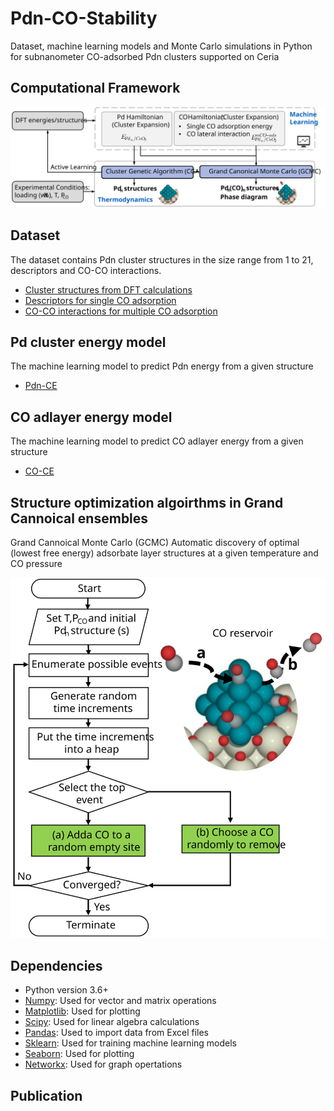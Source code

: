 # Pdn-CO-Stability
 Dataset, machine learning models and Monte Carlo simulations in Python for subnanometer CO-adsorbed Pdn clusters supported on Ceria


## Computational Framework 
![framework](docs/framework.svg)


## Dataset 
The dataset contains Pdn cluster structures in the size range from 1 to 21, descriptors and CO-CO interactions.
- [Cluster structures from DFT calculations](/dataset/DFT_structures)
- [Descriptors for single CO adsorption](/dataset/descriptors)
- [CO-CO interactions for multiple CO adsorption](/dataset/interactions)


## Pd cluster energy model 
The machine learning model to predict Pdn energy from a given structure
- [Pdn-CE](/Pdn-CE)


## CO adlayer energy model 
The machine learning model to predict CO adlayer energy from a given structure
- [CO-CE](/CO-CE)


## Structure optimization algoirthms in Grand Cannoical ensembles 
Grand Cannoical Monte Carlo (GCMC)
Automatic discovery of optimal (lowest free energy) adsorbate layer structures at a given temperature and CO pressure 

![Operators](/GCMC/GCMC_flowchart.svg)


## Dependencies 
- Python version 3.6+
- [Numpy](https://numpy.org/): Used for vector and matrix operations
- [Matplotlib](https://matplotlib.org/): Used for plotting
- [Scipy](https://www.scipy.org/): Used for linear algebra calculations
- [Pandas](https://pandas.pydata.org/): Used to import data from Excel files
- [Sklearn](https://scikit-learn.org/stable/): Used for training machine learning models
- [Seaborn](https://seaborn.pydata.org/): Used for plotting
- [Networkx](https://networkx.github.io/): Used for graph opertations


## Publication
